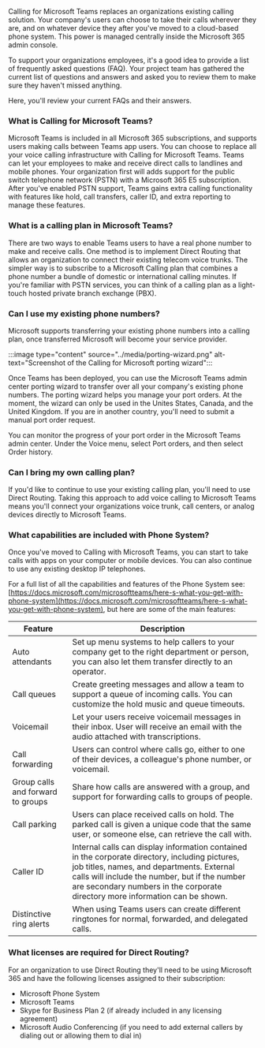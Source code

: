 Calling for Microsoft Teams replaces an organizations existing calling solution. Your company's users can choose to take their calls wherever they are, and on whatever device they after you've moved to a cloud-based phone system. This power is managed centrally inside the Microsoft 365 admin console.

To support your organizations employees, it's a good idea to provide a list of frequently asked questions (FAQ). Your project team has gathered the current list of questions and answers and asked you to review them to make sure they haven't missed anything.

Here, you'll review your current FAQs and their answers.

### What is Calling for Microsoft Teams?

Microsoft Teams is included in all Microsoft 365 subscriptions, and supports users making calls between Teams app users. You can choose to replace all your voice calling infrastructure with Calling for Microsoft Teams. Teams can let your employees to make and receive direct calls to landlines and mobile phones. Your organization first will adds support for the public switch telephone network (PSTN) with a Microsoft 365 E5 subscription. After you've enabled PSTN support, Teams gains extra calling functionality with features like hold, call transfers, caller ID, and extra reporting to manage these features.

### What is a calling plan in Microsoft Teams?

There are two ways to enable Teams users to have a real phone number to make and receive calls. One method is to implement Direct Routing that allows an organization to connect their existing telecom voice trunks. The simpler way is to subscribe to a Microsoft Calling plan that combines a phone number a bundle of domestic or international calling minutes. If you're familiar with PSTN services, you can think of a calling plan as a light-touch hosted private branch exchange (PBX).

### Can I use my existing phone numbers?

Microsoft supports transferring your existing phone numbers into a calling plan, once transferred Microsoft will become your service provider.

:::image type="content" source="../media/porting-wizard.png" alt-text="Screenshot of the Calling for Microsoft porting wizard":::

Once Teams has been deployed, you can use the Microsoft Teams admin center porting wizard to transfer over all your company's existing phone numbers. The porting wizard helps you manage your port orders. At the moment, the wizard can only be used in the Unites States, Canada, and the United Kingdom. If you are in another country, you'll need to submit a manual port order request.

You can monitor the progress of your port order in the Microsoft Teams admin center. Under the Voice menu, select Port orders, and then select Order history.

### Can I bring my own calling plan?

If you'd like to continue to use your existing calling plan, you'll need to use Direct Routing. Taking this approach to add voice calling to Microsoft Teams means you'll connect your organizations voice trunk, call centers, or analog devices directly to Microsoft Teams.

### What capabilities are included with Phone System?

Once you've moved to Calling with Microsoft Teams, you can start to take calls with apps on your computer or mobile devices. You can also continue to use any existing desktop IP telephones.

For a full list of all the capabilities and features of the Phone System see: [https://docs.microsoft.com/microsoftteams/here-s-what-you-get-with-phone-system](https://docs.microsoft.com/microsoftteams/here-s-what-you-get-with-phone-system), but here are some of the main features:

| Feature | Description |
| --- | --- |
| Auto attendants | Set up menu systems to help callers to your company get to the right department or person, you can also let them transfer directly to an operator. |
| Call queues | Create greeting messages and allow a team to support a queue of incoming calls. You can customize the hold music and queue timeouts. |
| Voicemail | Let your users receive voicemail messages in their inbox. User will receive an email with the audio attached with transcriptions. | 
| Call forwarding | Users can control where calls go, either to one of their devices, a colleague's phone number, or voicemail. |
| Group calls and forward to groups | Share how calls are answered with a group, and support for forwarding calls to groups of people.  |
| Call parking | Users can place received calls on hold. The parked call is given a unique code that the same user, or someone else, can retrieve the call with. |
| Caller ID | Internal calls can display information contained in the corporate directory, including pictures, job titles, names, and departments. External calls will include the number, but if the number are secondary numbers in the corporate directory more information can be shown. |
| Distinctive ring alerts | When using Teams users can create different ringtones for normal, forwarded, and delegated calls. |

### What licenses are required for Direct Routing?

For an organization to use Direct Routing they'll need to be using Microsoft 365 and have the following licenses assigned to their subscription:

- Microsoft Phone System
- Microsoft Teams
- Skype for Business Plan 2 (if already included in any licensing agreement)
- Microsoft Audio Conferencing (if you need to add external callers by dialing out or allowing them to dial in)
